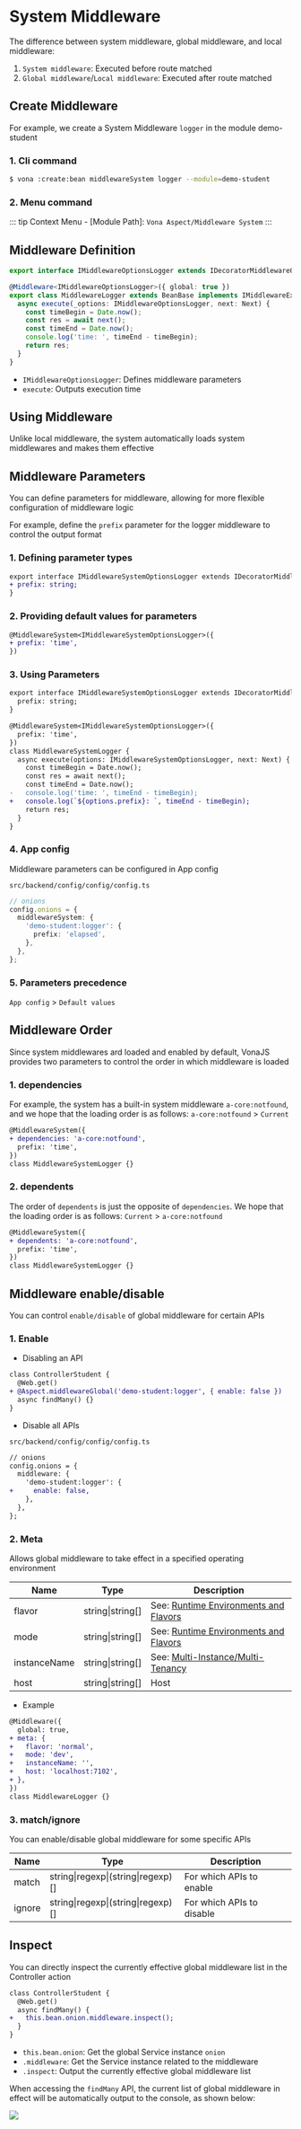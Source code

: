 # System Middleware

The difference between system middleware, global middleware, and local middleware:

1. `System middleware`: Executed before route matched
2. `Global middleware`/`Local middleware`: Executed after route matched

## Create Middleware

For example, we create a System Middleware `logger` in the module demo-student

### 1. Cli command

``` bash
$ vona :create:bean middlewareSystem logger --module=demo-student
```

### 2. Menu command

::: tip
Context Menu - [Module Path]: `Vona Aspect/Middleware System`
:::

## Middleware Definition

``` typescript
export interface IMiddlewareOptionsLogger extends IDecoratorMiddlewareOptionsGlobal {}

@Middleware<IMiddlewareOptionsLogger>({ global: true })
export class MiddlewareLogger extends BeanBase implements IMiddlewareExecute {
  async execute(_options: IMiddlewareOptionsLogger, next: Next) {
    const timeBegin = Date.now();
    const res = await next();
    const timeEnd = Date.now();
    console.log('time: ', timeEnd - timeBegin);
    return res;
  }
}
```

- `IMiddlewareOptionsLogger`: Defines middleware parameters
- `execute`: Outputs execution time

## Using Middleware

Unlike local middleware, the system automatically loads system middlewares and makes them effective

## Middleware Parameters

You can define parameters for middleware, allowing for more flexible configuration of middleware logic

For example, define the `prefix` parameter for the logger middleware to control the output format

### 1. Defining parameter types

``` diff
export interface IMiddlewareSystemOptionsLogger extends IDecoratorMiddlewareSystemOptions {
+ prefix: string;
}
```

### 2. Providing default values ​​for parameters

``` diff
@MiddlewareSystem<IMiddlewareSystemOptionsLogger>({
+ prefix: 'time',
})
```

### 3. Using Parameters

``` diff
export interface IMiddlewareSystemOptionsLogger extends IDecoratorMiddlewareSystemOptions {
  prefix: string;
}

@MiddlewareSystem<IMiddlewareSystemOptionsLogger>({
  prefix: 'time',
})
class MiddlewareSystemLogger {
  async execute(options: IMiddlewareSystemOptionsLogger, next: Next) {
    const timeBegin = Date.now();
    const res = await next();
    const timeEnd = Date.now();
-   console.log('time: ', timeEnd - timeBegin);    
+   console.log(`${options.prefix}: `, timeEnd - timeBegin);
    return res;
  }
}
```

### 4. App config

Middleware parameters can be configured in App config

`src/backend/config/config/config.ts`

``` typescript
// onions
config.onions = {
  middlewareSystem: {
    'demo-student:logger': {
      prefix: 'elapsed',
    },
  },
};
```

### 5. Parameters precedence

`App config` > `Default values`

## Middleware Order

Since system middlewares ard loaded and enabled by default, VonaJS provides two parameters to control the order in which middleware is loaded

### 1. dependencies

For example, the system has a built-in system middleware `a-core:notfound`, and we hope that the loading order is as follows: `a-core:notfound` > `Current`

``` diff
@MiddlewareSystem({
+ dependencies: 'a-core:notfound',
  prefix: 'time',
})
class MiddlewareSystemLogger {}
```

### 2. dependents

The order of `dependents` is just the opposite of `dependencies`. We hope that the loading order is as follows: `Current` > `a-core:notfound`

``` diff
@MiddlewareSystem({
+ dependents: 'a-core:notfound',
  prefix: 'time',
})
class MiddlewareSystemLogger {}
```

## Middleware enable/disable 

You can control `enable/disable` of global middleware for certain APIs

### 1. Enable

* Disabling an API

``` diff
class ControllerStudent {
  @Web.get()
+ @Aspect.middlewareGlobal('demo-student:logger', { enable: false })
  async findMany() {}
}
```

* Disable all APIs

`src/backend/config/config/config.ts`

``` diff
// onions
config.onions = {
  middleware: {
    'demo-student:logger': {
+     enable: false,
    },
  },
};
```

### 2. Meta

Allows global middleware to take effect in a specified operating environment

|Name|Type|Description|
|--|--|--|
|flavor|string\|string[]|See: [Runtime Environments and Flavors](../../techniques/mode-flavor/introduction.md)|
|mode|string\|string[]|See: [Runtime Environments and Flavors](../../techniques/mode-flavor/introduction.md)|
|instanceName|string\|string[]|See: [Multi-Instance/Multi-Tenancy](../../techniques/instance/introduction.md)|
|host|string\|string[]|Host|

* Example

``` diff
@Middleware({
  global: true,
+ meta: {
+   flavor: 'normal',
+   mode: 'dev',
+   instanceName: '',
+   host: 'localhost:7102',
+ },
})
class MiddlewareLogger {}
```

### 3. match/ignore

You can enable/disable global middleware for some specific APIs

|Name|Type|Description|
|--|--|--|
|match|string\|regexp\|(string\|regexp)[]|For which APIs to enable|
|ignore|string\|regexp\|(string\|regexp)[]|For which APIs to disable|

## Inspect

You can directly inspect the currently effective global middleware list in the Controller action

``` diff
class ControllerStudent {
  @Web.get()
  async findMany() {
+   this.bean.onion.middleware.inspect();
  }
}
```

- `this.bean.onion`: Get the global Service instance `onion`
- `.middleware`: Get the Service instance related to the middleware
- `.inspect`: Output the currently effective global middleware list

When accessing the `findMany` API, the current list of global middleware in effect will be automatically output to the console, as shown below:

![](../../../assets/img/aop/middleware-1.png)
